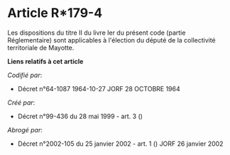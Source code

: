 # Article R*179-4

Les dispositions du titre II du livre Ier du présent code (partie Réglementaire) sont applicables à l'élection du député de
la collectivité territoriale de Mayotte.

**Liens relatifs à cet article**

_Codifié par_:

  - Décret n°64-1087 1964-10-27 JORF 28 OCTOBRE 1964

_Créé par_:

  - Décret n°99-436 du 28 mai 1999 - art. 3 ()

_Abrogé par_:

  - Décret n°2002-105 du 25 janvier 2002 - art. 1 () JORF 26 janvier 2002
